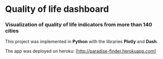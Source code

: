 # Quality of life dashboard
### Visualization of quality of life indicators from more than 140 cities

This project was implemented in **Python** with the libraries **Plotly** and **Dash**. 

The app was deployed on heroku: 
[http://paradise-finder.herokuapp.com]

